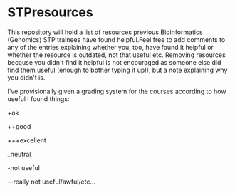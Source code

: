 # STPresources

This repository will hold a list of resources previous Bioinformatics (Genomics) STP trainees have found helpful.Feel free to add comments to any of the entries explaining whether you, too, have found it helpful or whether the resource is outdated, not that useful etc. Removing resources because you didn't find it helpful is not encouraged as someone else did find them useful (enough to bother typing it up!), but a note explaining why you didn't is. 

I've provisionally given a grading system for the courses according to how useful I found things:

+ok

++good

+++excellent

_neutral

-not useful

--really not useful/awful/etc... 
